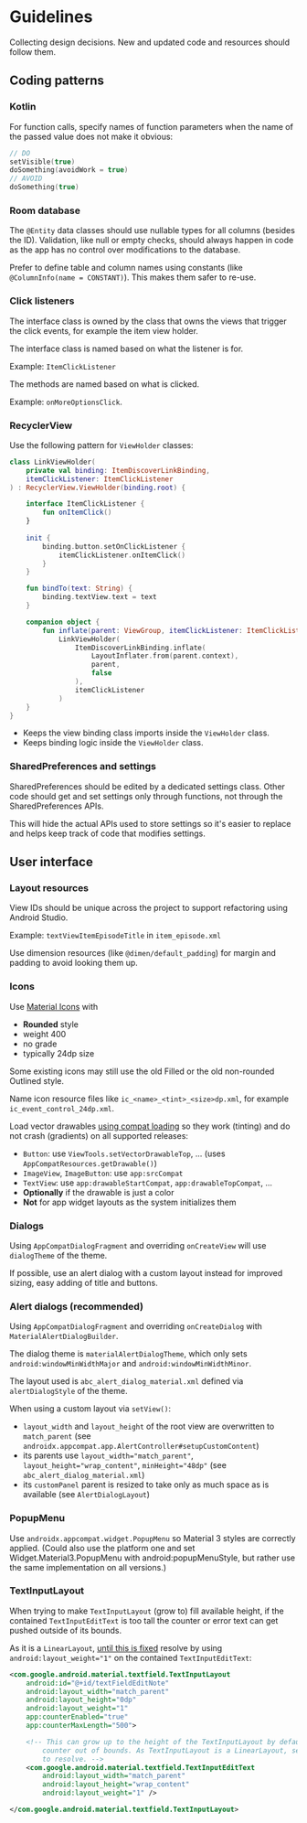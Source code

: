 # Guidelines

Collecting design decisions. New and updated code and resources should follow them.

## Coding patterns

### Kotlin

For function calls, specify names of function parameters when the name of the passed value does not
make it obvious:

```kotlin
// DO
setVisible(true)
doSomething(avoidWork = true)
// AVOID
doSomething(true)
```

### Room database

The `@Entity` data classes should use nullable types for all columns (besides the ID). Validation,
like null or empty checks, should always happen in code as the app has no control over modifications
to the database.

Prefer to define table and column names using constants (like `@ColumnInfo(name = CONSTANT)`). 
This makes them safer to re-use.

### Click listeners

The interface class is owned by the class that owns the views that trigger the click events, for
example the item view holder.

The interface class is named based on what the listener is for.

Example: `ItemClickListener`

The methods are named based on what is clicked.

Example: `onMoreOptionsClick`.

### RecyclerView

Use the following pattern for `ViewHolder` classes:

```kotlin
class LinkViewHolder(
    private val binding: ItemDiscoverLinkBinding,
    itemClickListener: ItemClickListener
) : RecyclerView.ViewHolder(binding.root) {

    interface ItemClickListener {
        fun onItemClick()
    }
    
    init {
        binding.button.setOnClickListener {
            itemClickListener.onItemClick()
        }
    }

    fun bindTo(text: String) {
        binding.textView.text = text
    }

    companion object {
        fun inflate(parent: ViewGroup, itemClickListener: ItemClickListener) =
            LinkViewHolder(
                ItemDiscoverLinkBinding.inflate(
                    LayoutInflater.from(parent.context),
                    parent,
                    false
                ),
                itemClickListener
            )
    }
}
```

- Keeps the view binding class imports inside the `ViewHolder` class.
- Keeps binding logic inside the `ViewHolder` class.

### SharedPreferences and settings

SharedPreferences should be edited by a dedicated settings class. Other code should get and set 
settings only through functions, not through the SharedPreferences APIs.

This will hide the actual APIs used to store settings so it's easier to replace and helps keep track
of code that modifies settings.

## User interface

### Layout resources

View IDs should be unique across the project to support refactoring using Android Studio.

Example: `textViewItemEpisodeTitle` in `item_episode.xml`

Use dimension resources (like `@dimen/default_padding`) for margin and padding to avoid looking them up.

### Icons

Use [Material Icons](https://fonts.google.com/icons) with

- **Rounded** style
- weight 400
- no grade
- typically 24dp size

Some existing icons may still use the old Filled or the old non-rounded Outlined style.

Name icon resource files like `ic_<name>_<tint>_<size>dp.xml`,
for example `ic_event_control_24dp.xml`.

Load vector drawables [using compat loading](https://medium.com/androiddevelopers/using-vector-assets-in-android-apps-4318fd662eb9)
so they work (tinting) and do not crash (gradients) on all supported releases:

- `Button`: use `ViewTools.setVectorDrawableTop`, ... (uses `AppCompatResources.getDrawable()`)
- `ImageView`, `ImageButton`: use `app:srcCompat`
- `TextView`: use `app:drawableStartCompat`, `app:drawableTopCompat`, ...
- **Optionally** if the drawable is just a color
- **Not** for app widget layouts as the system initializes them

### Dialogs

Using `AppCompatDialogFragment` and overriding `onCreateView` will use `dialogTheme` of the theme.

If possible, use an alert dialog with a custom layout instead for improved sizing, easy adding of title and buttons.

### Alert dialogs (recommended)

Using `AppCompatDialogFragment` and overriding `onCreateDialog` with `MaterialAlertDialogBuilder`.

The dialog theme is `materialAlertDialogTheme`, which only sets `android:windowMinWidthMajor` and `android:windowMinWidthMinor`.

The layout used is `abc_alert_dialog_material.xml` defined via `alertDialogStyle` of the theme.

When using a custom layout via `setView()`:

- `layout_width` and `layout_height` of the root view are overwritten to `match_parent` (see `androidx.appcompat.app.AlertController#setupCustomContent`)
- its parents use `layout_width="match_parent"`, `layout_height="wrap_content"`, `minHeight="48dp"` (see `abc_alert_dialog_material.xml`)
- its `customPanel` parent is resized to take only as much space as is available (see `AlertDialogLayout`)

### PopupMenu

Use `androidx.appcompat.widget.PopupMenu` so Material 3 styles are correctly applied.
(Could also use the platform one and set Widget.Material3.PopupMenu with android:popupMenuStyle,
but rather use the same implementation on all versions.)

### TextInputLayout

When trying to make `TextInputLayout` (grow to) fill available height, if the contained `TextInputEditText` is too tall the counter or error text can get pushed outside of its bounds.

As it is a `LinearLayout`, [until this is fixed](https://github.com/material-components/material-components-android/issues/1435) resolve by using `android:layout_weight="1"` on the contained `TextInputEditText`:

```xml
<com.google.android.material.textfield.TextInputLayout
    android:id="@+id/textFieldEditNote"
    android:layout_width="match_parent"
    android:layout_height="0dp"
    android:layout_weight="1"
    app:counterEnabled="true"
    app:counterMaxLength="500">

    <!-- This can grow up to the height of the TextInputLayout by default and will push the
        counter out of bounds. As TextInputLayout is a LinearLayout, set layout_weight="1"
        to resolve. -->
    <com.google.android.material.textfield.TextInputEditText
        android:layout_width="match_parent"
        android:layout_height="wrap_content"
        android:layout_weight="1" />

</com.google.android.material.textfield.TextInputLayout>
```
